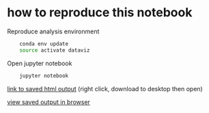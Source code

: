 # how to reproduce this notebook

Reproduce analysis environment

```bash
    conda env update
    source activate dataviz
```

Open jupyter notebook

```bash
    jupyter notebook
```

[link to saved html output](docs/index.html?raw=true) (right click, download to desktop then open)

[view saved output in browser](https://ruxi.github.io/dataviz_holoview_example)





